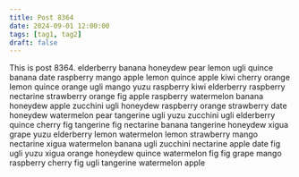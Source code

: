 ```yaml
---
title: Post 8364
date: 2024-09-01 12:00:00
tags: [tag1, tag2]
draft: false
---
```

This is post 8364.
elderberry
banana
honeydew
pear
lemon
ugli
quince
banana
date
raspberry
mango
apple
lemon
quince
apple
kiwi
cherry
orange
lemon
quince
orange
ugli
mango
yuzu
raspberry
kiwi
elderberry
raspberry
nectarine
strawberry
orange
fig
apple
raspberry
watermelon
banana
honeydew
apple
zucchini
ugli
honeydew
raspberry
orange
strawberry
date
honeydew
watermelon
pear
tangerine
ugli
yuzu
zucchini
ugli
elderberry
quince
cherry
fig
tangerine
fig
nectarine
banana
tangerine
honeydew
xigua
grape
yuzu
elderberry
lemon
watermelon
lemon
strawberry
mango
nectarine
xigua
watermelon
banana
ugli
zucchini
nectarine
apple
date
fig
ugli
yuzu
xigua
orange
honeydew
quince
watermelon
fig
fig
grape
mango
raspberry
cherry
fig
ugli
tangerine
watermelon
apple
